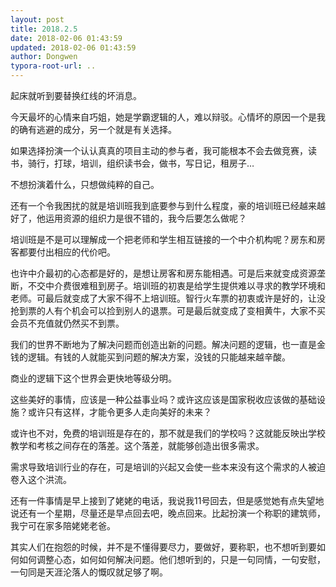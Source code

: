 ```yaml
---
layout: post
title: 2018.2.5
date: 2018-02-06 01:43:59
updated: 2018-02-06 01:43:59
author: Dongwen
typora-root-url: ..
---
```




起床就听到要替换红线的坏消息。

今天最坏的心情来自巧姐，她是学霸逻辑的人，难以辩驳。心情坏的原因一个是我的确有逃避的成分，另一个就是有关选择。

如果选择扮演一个认认真真的项目主动的参与者，我可能根本不会去做竞赛，读书，骑行，打球，培训，组织读书会，做书，写日记，租房子…

不想扮演着什么，只想做纯粹的自己。

还有一个令我困扰的就是培训班我到底要参与到什么程度，豪的培训班已经越来越好了，他运用资源的组织力是很不错的，我今后要怎么做呢？

培训班是不是可以理解成一个把老师和学生相互链接的一个中介机构呢？房东和房客都要付出相应的代价吧。

也许中介最初的心态都是好的，是想让房客和房东能相遇。可是后来就变成资源垄断，不交中介费很难租到房子。培训班的初衷是给学生提供难以寻求的教学环境和老师。可最后就变成了大家不得不上培训班。智行火车票的初衷或许是好的，让没抢到票的人有个机会可以捡到别人的退票。可是最后就变成了变相黄牛，大家不买会员不充值就仍然买不到票。

我们的世界不断地为了解决问题而创造出新的问题。解决问题的逻辑，也一直是金钱的逻辑。有钱的人就能买到问题的解决方案，没钱的只能越来越辛酸。

商业的逻辑下这个世界会更快地等级分明。

这些美好的事情，应该是一种公益事业吗？或许这应该是国家税收应该做的基础设施？或许只有这样，才能令更多人走向美好的未来？

或许也不对，免费的培训班是存在的，那不就是我们的学校吗？这就能反映出学校教学和考核之间存在的落差。这个落差，就能够创造出很多需求。

需求导致培训行业的存在，可是培训的兴起又会使一些本来没有这个需求的人被迫卷入这个洪流。

还有一件事情是早上接到了姥姥的电话，我说我11号回去，但是感觉她有点失望地说还有一个星期，尽量还是早点回去吧，晚点回来。比起扮演一个称职的建筑师，我宁可在家多陪姥姥老爸。

其实人们在抱怨的时候，并不是不懂得要尽力，要做好，要称职，也不想听到要如何如何调整心态，如何如何解决问题。他们想听到的，只是一句同情，一句安慰，一句同是天涯沦落人的慨叹就足够了啊。